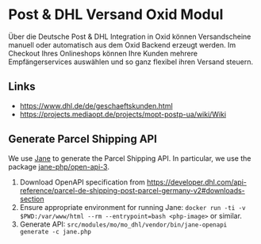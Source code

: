 # Post & DHL Versand Oxid Modul
Über die Deutsche Post & DHL Integration in Oxid können Versandscheine manuell oder automatisch aus dem Oxid Backend erzeugt werden. Im Checkout Ihres Onlineshops können Ihre Kunden mehrere Empfängerservices auswählen und so ganz flexibel ihren Versand steuern.

## Links 
* https://www.dhl.de/de/geschaeftskunden.html
* https://projects.mediaopt.de/projects/mopt-postp-ua/wiki/Wiki

## Generate Parcel Shipping API

We use [Jane](https://github.com/janephp/janephp) to generate the Parcel Shipping API.
In particular, we use the package [jane-php/open-api-3](https://packagist.org/packages/jane-php/open-api-3).

1. Download OpenAPI specification from https://developer.dhl.com/api-reference/parcel-de-shipping-post-parcel-germany-v2#downloads-section
2. Ensure appropriate environment for running Jane: `docker run -ti -v $PWD:/var/www/html --rm --entrypoint=bash <php-image>` or similar.
3. Generate API: `src/modules/mo/mo_dhl/vendor/bin/jane-openapi generate -c jane.php`
